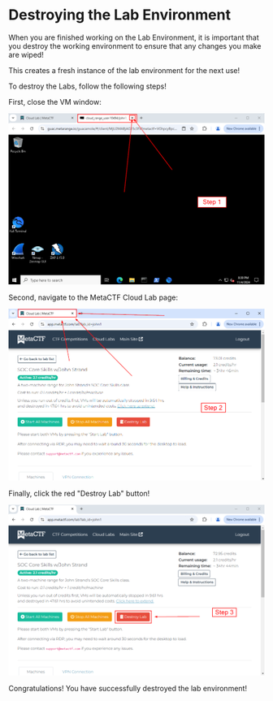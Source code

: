 # Destroying the Lab Environment

When you are finished working on the Lab Environment, it is important that you destroy the working environment to ensure that any changes you make are wiped!

This creates a fresh instance of the lab environment for the next use!

To destroy the Labs, follow the following steps!

First, close the VM window:

![](attachments/closewindow.png)

Second,  navigate to the MetaCTF Cloud Lab page:

![](attachments/navigatetocloudlabs.png)

Finally, click the red "Destroy Lab" button!

![](attachments/clickdestroylabs.png)

Congratulations! You have successfully destroyed the lab environment!